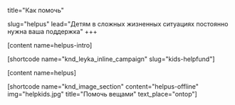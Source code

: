title="Как помочь"

slug="helpus"
lead="Детям в сложных жизненных ситуациях постоянно нужна ваша поддержка"
+++

[content name=helpus-intro]

[shortcode name="knd_leyka_inline_campaign" slug="kids-helpfund"]

[content name=helpus]

[shortcode name="knd_image_section" content="helpus-offline" img="helpkids.jpg" title="Помочь вещами" text_place="ontop"]
